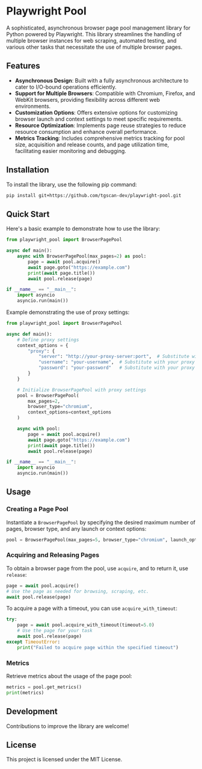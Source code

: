 # Playwright Pool

A sophisticated, asynchronous browser page pool management library for Python powered by Playwright. This library streamlines the handling of multiple browser instances for web scraping, automated testing, and various other tasks that necessitate the use of multiple browser pages.

## Features

- **Asynchronous Design**: Built with a fully asynchronous architecture to cater to I/O-bound operations efficiently.
- **Support for Multiple Browsers**: Compatible with Chromium, Firefox, and WebKit browsers, providing flexibility across different web environments.
- **Customization Options**: Offers extensive options for customizing browser launch and context settings to meet specific requirements.
- **Resource Optimization**: Implements page reuse strategies to reduce resource consumption and enhance overall performance.
- **Metrics Tracking**: Includes comprehensive metrics tracking for pool size, acquisition and release counts, and page utilization time, facilitating easier monitoring and debugging.

## Installation

To install the library, use the following pip command:

```bash
pip install git+https://github.com/tgscan-dev/playwright-pool.git
```

## Quick Start

Here's a basic example to demonstrate how to use the library:

```python
from playwright_pool import BrowserPagePool

async def main():
    async with BrowserPagePool(max_pages=2) as pool:
        page = await pool.acquire()
        await page.goto("https://example.com")
        print(await page.title())
        await pool.release(page)

if __name__ == "__main__":
    import asyncio
    asyncio.run(main())
```

Example demonstrating the use of proxy settings:

```python
from playwright_pool import BrowserPagePool

async def main():
    # Define proxy settings
    context_options = {
        "proxy": {
            "server": "http://your-proxy-server:port",  # Substitute with your actual proxy server address and port
            "username": "your-username",  # Substitute with your proxy username if authentication is needed
            "password": "your-password"   # Substitute with your proxy password if authentication is needed
        }
    }

    # Initialize BrowserPagePool with proxy settings
    pool = BrowserPagePool(
        max_pages=2,
        browser_type="chromium",
        context_options=context_options
    )

    async with pool:
        page = await pool.acquire()
        await page.goto("https://example.com")
        print(await page.title())
        await pool.release(page)

if __name__ == "__main__":
    import asyncio
    asyncio.run(main())
```

## Usage

### Creating a Page Pool

Instantiate a `BrowserPagePool` by specifying the desired maximum number of pages, browser type, and any launch or context options:

```python
pool = BrowserPagePool(max_pages=5, browser_type="chromium", launch_options={"headless": True})
```

### Acquiring and Releasing Pages

To obtain a browser page from the pool, use `acquire`, and to return it, use `release`:

```python
page = await pool.acquire()
# Use the page as needed for browsing, scraping, etc.
await pool.release(page)
```

To acquire a page with a timeout, you can use `acquire_with_timeout`:

```python
try:
    page = await pool.acquire_with_timeout(timeout=5.0)
    # Use the page for your task
    await pool.release(page)
except TimeoutError:
    print("Failed to acquire page within the specified timeout")
```

### Metrics

Retrieve metrics about the usage of the page pool:

```python
metrics = pool.get_metrics()
print(metrics)
```

## Development

Contributions to improve the library are welcome!

## License

This project is licensed under the MIT License.